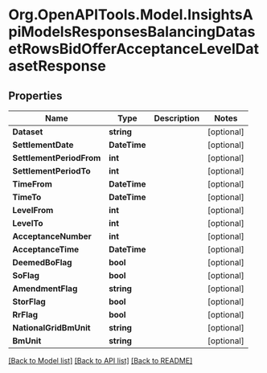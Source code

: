 # Org.OpenAPITools.Model.InsightsApiModelsResponsesBalancingDatasetRowsBidOfferAcceptanceLevelDatasetResponse

## Properties

Name | Type | Description | Notes
------------ | ------------- | ------------- | -------------
**Dataset** | **string** |  | [optional] 
**SettlementDate** | **DateTime** |  | [optional] 
**SettlementPeriodFrom** | **int** |  | [optional] 
**SettlementPeriodTo** | **int** |  | [optional] 
**TimeFrom** | **DateTime** |  | [optional] 
**TimeTo** | **DateTime** |  | [optional] 
**LevelFrom** | **int** |  | [optional] 
**LevelTo** | **int** |  | [optional] 
**AcceptanceNumber** | **int** |  | [optional] 
**AcceptanceTime** | **DateTime** |  | [optional] 
**DeemedBoFlag** | **bool** |  | [optional] 
**SoFlag** | **bool** |  | [optional] 
**AmendmentFlag** | **string** |  | [optional] 
**StorFlag** | **bool** |  | [optional] 
**RrFlag** | **bool** |  | [optional] 
**NationalGridBmUnit** | **string** |  | [optional] 
**BmUnit** | **string** |  | [optional] 

[[Back to Model list]](../README.md#documentation-for-models) [[Back to API list]](../README.md#documentation-for-api-endpoints) [[Back to README]](../README.md)

